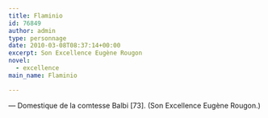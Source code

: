 ```yaml
---
title: Flaminio
id: 76849
author: admin
type: personnage
date: 2010-03-08T08:37:14+00:00
excerpt: Son Excellence Eugène Rougon
novel:
  - excellence
main_name: Flaminio

---
```

— Domestique de la comtesse Balbi [73]. (Son Excellence Eugène Rougon.)